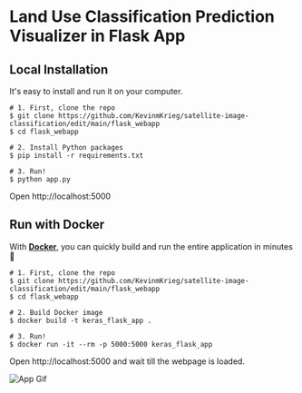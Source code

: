 
# Land Use Classification Prediction Visualizer in Flask App



## Local Installation

It's easy to install and run it on your computer.

```shell
# 1. First, clone the repo
$ git clone https://github.com/KevinmKrieg/satellite-image-classification/edit/main/flask_webapp
$ cd flask_webapp

# 2. Install Python packages
$ pip install -r requirements.txt

# 3. Run!
$ python app.py
```

Open http://localhost:5000

## Run with Docker

With **[Docker](https://www.docker.com)**, you can quickly build and run the entire application in minutes :whale:

```shell
# 1. First, clone the repo
$ git clone https://github.com/KevinmKrieg/satellite-image-classification/edit/main/flask_webapp
$ cd flask_webapp

# 2. Build Docker image
$ docker build -t keras_flask_app .

# 3. Run!
$ docker run -it --rm -p 5000:5000 keras_flask_app
```

Open http://localhost:5000 and wait till the webpage is loaded.

![App Gif](https://j.gifs.com/w0rxMX.gif)
